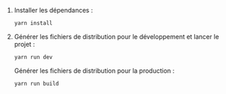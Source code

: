 1. Installer les dépendances :

    ```sh
    yarn install
    ```

2. Générer les fichiers de distribution pour le développement et lancer le projet :

    ```sh
    yarn run dev
    ```

    Générer les fichiers de distribution pour la production :

    ```sh
    yarn run build
    ```
